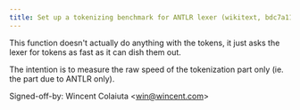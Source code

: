 ```yaml
---
title: Set up a tokenizing benchmark for ANTLR lexer (wikitext, bdc7a11)
---
```


This function doesn't actually do anything with the tokens, it just asks the lexer for tokens as fast as it can dish them out.

The intention is to measure the raw speed of the tokenization part only (ie. the part due to ANTLR only).

Signed-off-by: Wincent Colaiuta &lt;win@wincent.com&gt;

